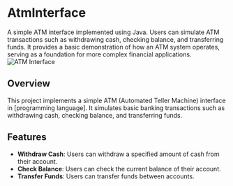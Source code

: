 # AtmInterface
A simple ATM interface implemented using Java. Users can simulate ATM transactions such as withdrawing cash, checking balance, and transferring funds. It provides a basic demonstration of how an ATM system operates, serving as a foundation for more complex financial applications.
![ATM Interface](atm_interface.png)

## Overview

This project implements a simple ATM (Automated Teller Machine) interface in [programming language]. It simulates basic banking transactions such as withdrawing cash, checking balance, and transferring funds.

## Features

- **Withdraw Cash**: Users can withdraw a specified amount of cash from their account.
- **Check Balance**: Users can check the current balance of their account.
- **Transfer Funds**: Users can transfer funds between accounts.


